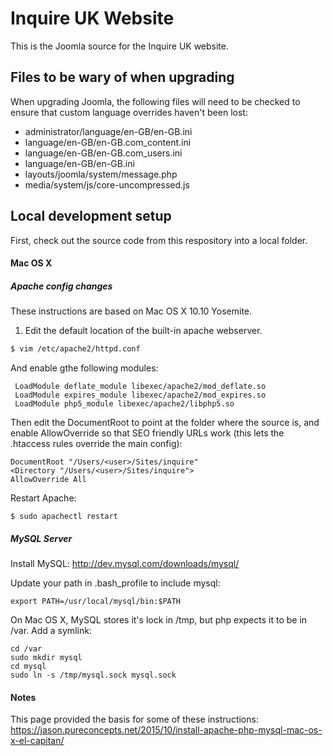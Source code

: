 # Inquire UK Website

This is the Joomla source for the Inquire UK website. 

## Files to be wary of when upgrading

 When upgrading Joomla, the following files will need to be checked to ensure that custom language overrides haven't been lost:
 
 - administrator/language/en-GB/en-GB.ini
 - language/en-GB/en-GB.com_content.ini
 - language/en-GB/en-GB.com_users.ini
 - language/en-GB/en-GB.ini
 - layouts/joomla/system/message.php
 - media/system/js/core-uncompressed.js

## Local development setup
 
 First, check out the source code from this respository into a local folder.
 
#### Mac OS X

##### Apache config changes

These instructions are based on Mac OS X 10.10 Yosemite.

1. Edit the default location of the built-in apache webserver.

```bash
$ vim /etc/apache2/httpd.conf
```

And enable gthe following modules:

```
 LoadModule deflate_module libexec/apache2/mod_deflate.so
 LoadModule expires_module libexec/apache2/mod_expires.so
 LoadModule php5_module libexec/apache2/libphp5.so
```

Then edit the DocumentRoot to point at the folder where the source is, and enable AllowOverride so that SEO friendly URLs work (this lets the .htaccess rules override the main config):
```
DocumentRoot "/Users/<user>/Sites/inquire"
<Directory "/Users/<user>/Sites/inquire">
AllowOverride All
```

Restart Apache:

```
$ sudo apachectl restart
```

##### MySQL Server

Install MySQL: http://dev.mysql.com/downloads/mysql/

Update your path in .bash_profile to include mysql:

```
export PATH=/usr/local/mysql/bin:$PATH
```

On Mac OS X, MySQL stores it's lock in /tmp, but php expects it to be in /var. Add a symlink:

```
cd /var
sudo mkdir mysql
cd mysql
sudo ln -s /tmp/mysql.sock mysql.sock
```

#### Notes

This page provided the basis for some of these instructions: https://jason.pureconcepts.net/2015/10/install-apache-php-mysql-mac-os-x-el-capitan/